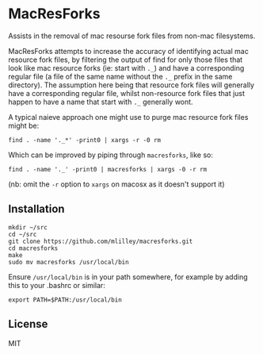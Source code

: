 # MacResForks

Assists in the removal of mac resourse fork files from non-mac filesystems.

MacResForks attempts to increase the accuracy of identifying actual mac resource fork files, by filtering the output of find for only those files that look like mac resource forks (ie: start with `._`) and have a corresponding regular file (a file of the same name without the `._` prefix in the same directory).  The assumption here being that resource fork files will generally have a corresponding regular file, whilst non-resource fork files that just happen to have a name that start with `._` generally wont.

A typical naieve approach one might use to purge mac resource fork files might be: 
```
find . -name '._*' -print0 | xargs -r -0 rm
```

Which can be improved by piping through `macresforks`, like so:
```
find . -name '._' -print0 | macresforks | xargs -0 -r rm
```

(nb: omit the `-r` option to `xargs` on macosx as it doesn't support it)

## Installation

```
mkdir ~/src
cd ~/src
git clone https://github.com/mlilley/macresforks.git
cd macresforks
make
sudo mv macresforks /usr/local/bin
```

Ensure `/usr/local/bin` is in your path somewhere, for example by adding this to your .bashrc or similar:
```
export PATH=$PATH:/usr/local/bin
```

## License

MIT